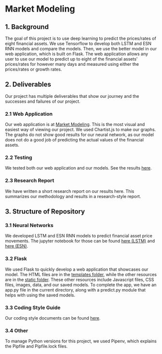 # Market Modeling

## 1. Background
The goal of this project is to use deep learning to predict the prices/rates of eight financial assets. We use Tensorflow to develop both LSTM and ESN RNN models and compare the models. Then, we use the better model in our web application, which is built on Flask. The web application allows any user to use our model to predict up to eight of the financial assets' prices/rates for however many days and measured using either the prices/rates or growth rates.

## 2. Deliverables
Our project has multiple deliverables that show our journey and the successes and failures of our project.

### 2.1 Web Application
Our web application is at [Market Modeling](https://market-modeling.herokuapp.com). This is the most visual and easiest way of viewing our project. We used Chartist.js to make our graphs. The graphs do not show good results for our neural network, as our model does not do a good job of predicting the actual values of the financial assets.

### 2.2 Testing
We tested both our web application and our models. See the results [here](./test/).

### 2.3 Research Report
We have written a short research report on our results here. This summarizes our methodology and results in a research-style report.

## 3. Structure of Repository

### 3.1 Neural Networks
We developed LSTM and ESN RNN models to predict financial asset price movements. The jupyter notebook for those can be found [here (LSTM)](./lstm/) and [here (ESN)](./esn/).

### 3.2 Flask
We used Flask to quickly develop a web application that showcases our model. The HTML files are in the [templates folder](./templates/), while the other resources are in the [static folder](./static/). These other resources include Javascript files, CSS files, images, data, and our saved models. To complete the app, we have an app.py file in the current directory, along with a predict.py module that helps with using the saved models.

### 3.3 Coding Style Guide
Our coding style documents can be found [here](./style/).

### 3.4 Other
To manage Python versions for this project, we used Pipenv, which explains the Pipfile and Pipfile.lock files.
